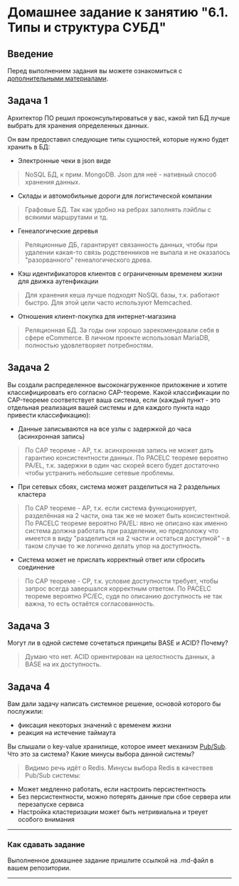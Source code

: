# Домашнее задание к занятию "6.1. Типы и структура СУБД"

## Введение

Перед выполнением задания вы можете ознакомиться с 
[дополнительными материалами](https://github.com/netology-code/virt-homeworks/tree/master/additional/README.md).

## Задача 1

Архитектор ПО решил проконсультироваться у вас, какой тип БД 
лучше выбрать для хранения определенных данных.

Он вам предоставил следующие типы сущностей, которые нужно будет хранить в БД:

- Электронные чеки в json виде

> NoSQL БД, к прим. MongoDB. Json для неё - нативный способ хранения данных.

- Склады и автомобильные дороги для логистической компании

> Графовые БД. Так как удобно на ребрах заполнять лэйблы с всякими маршрутами и тд.

- Генеалогические деревья

> Реляционные ДБ, гарантирует связанность данных, чтобы при удалении какая-то связь родственников не выпала и не оказалось "разорванного" генеалогического древа.

- Кэш идентификаторов клиентов с ограниченным временем жизни для движка аутенфикации

> Для хранения кеша лучше подходят NoSQL базы, т.к. работают быстро. Для этой цели часто используют Memcached.

- Отношения клиент-покупка для интернет-магазина

> Реляционная БД. За годы они хорошо зарекомендовали себя в сфере eCommerce. В личном проекте использовал MariaDB, полностью удовлетворяет потребностям.

## Задача 2

Вы создали распределенное высоконагруженное приложение и хотите классифицировать его согласно 
CAP-теореме. Какой классификации по CAP-теореме соответствует ваша система, если 
(каждый пункт - это отдельная реализация вашей системы и для каждого пункта надо привести классификацию):

- Данные записываются на все узлы с задержкой до часа (асинхронная запись)

> По CAP теореме - AP, т.к. асинхронная запись не может дать гарантию консистентности данных.
> По PACELC теореме вероятно PA/EL, т.к. задержки в один час скорей всего будет достаточно чтобы устранить небольшие сетевые проблемы.

- При сетевых сбоях, система может разделиться на 2 раздельных кластера

> По CAP теореме - AP, т.к. если система функционирует, разделённая на 2 части, она так же не может быть консистентной.
> По PACELC теореме вероятно PA/EL: явно не описано как именно система должна работать при разделении, но предположу что имеется в виду "разделиться на 2 части и остаться доступной" - в таком случае то же логично делать упор на доступность.

- Система может не прислать корректный ответ или сбросить соединение

> По CAP теореме - CP, т.к. условие доступности требует, чтобы запрос всегда завершался корректным ответом.
> По PACELC теореме вероятно PC/EC, судя по описанию доступность не так важна, то есть остаётся согласованность.

## Задача 3

Могут ли в одной системе сочетаться принципы BASE и ACID? Почему?

> Думаю что нет. ACID ориентирован на целостность данных, а BASE на их доступность.

## Задача 4

Вам дали задачу написать системное решение, основой которого бы послужили:

- фиксация некоторых значений с временем жизни
- реакция на истечение таймаута

Вы слышали о key-value хранилище, которое имеет механизм [Pub/Sub](https://habr.com/ru/post/278237/). 
Что это за система? Какие минусы выбора данной системы?

> Видимо речь идёт о Redis. Минусы выбора Redis в качествев Pub/Sub системы:
 * Может медленно работать, если настроить персистентность
 * Без персистентности, можно потерять данные при сбое сервера или перезапуске сервиса
 * Настройка кластеризации может быть нетривиальна и треует особого внимания

---

### Как cдавать задание

Выполненное домашнее задание пришлите ссылкой на .md-файл в вашем репозитории.

---
